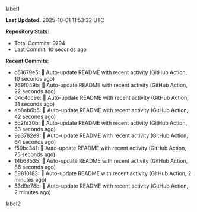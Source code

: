 
label1 
<!-- ACTIVITY_START -->
**Last Updated:** 2025-10-01 11:53:32 UTC

**Repository Stats:**
- Total Commits: 9794
- Last Commit: 10 seconds ago

**Recent Commits:**
- d51679e5: 🤖 Auto-update README with recent activity (GitHub Action, 10 seconds ago)
- 769f049b: 🤖 Auto-update README with recent activity (GitHub Action, 22 seconds ago)
- 04c4dc9e: 🤖 Auto-update README with recent activity (GitHub Action, 31 seconds ago)
- eb8ab6b5: 🤖 Auto-update README with recent activity (GitHub Action, 42 seconds ago)
- 5c2fd30b: 🤖 Auto-update README with recent activity (GitHub Action, 53 seconds ago)
- 9a3782e9: 🤖 Auto-update README with recent activity (GitHub Action, 64 seconds ago)
- f50bc341: 🤖 Auto-update README with recent activity (GitHub Action, 75 seconds ago)
- 14b68535: 🤖 Auto-update README with recent activity (GitHub Action, 86 seconds ago)
- 59810183: 🤖 Auto-update README with recent activity (GitHub Action, 2 minutes ago)
- 53d9e78b: 🤖 Auto-update README with recent activity (GitHub Action, 2 minutes ago)
<!-- ACTIVITY_END -->

label2
